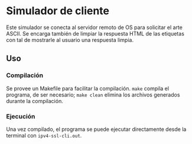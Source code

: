 # Simulador de cliente

Este simulador se conecta al servidor remoto de OS para solicitar el arte ASCII. Se encarga también de limpiar la respuesta HTML de las etiquetas con tal de mostrarle al usuario una respuesta limpia.

## Uso

### Compilación

Se provee un Makefile para facilitar la compilación. `make` compila el programa, de ser necesario; `make clean` elimina los archivos generados durante la compilación.

### Ejecución

Una vez compilado, el programa se puede ejecutar directamente desde la terminal con `ipv4-ssl-cli.out`.
